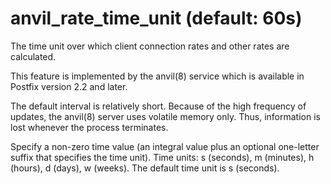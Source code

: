 # anvil_rate_time_unit (default: 60s)

The time unit over which client connection rates and other rates
are calculated.




This feature is implemented by the anvil(8) service which is available
in Postfix version 2.2 and later.




The default interval is relatively short. Because of the high
frequency of updates, the anvil(8) server uses volatile memory
only. Thus, information is lost whenever the process terminates.



 Specify a non-zero time value (an integral value plus an optional
one-letter suffix that specifies the time unit). Time units: s
(seconds), m (minutes), h (hours), d (days), w (weeks).
The default time unit is s (seconds). 


